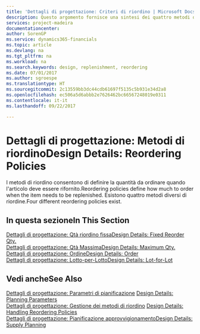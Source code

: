 ```yaml
---
title: 'Dettagli di progettazione: Criteri di riordino | Microsoft Docs'
description: Questo argomento fornisce una sintesi dei quattro metodi di riordino disponibili per il rifornimento.
services: project-madeira
documentationcenter: 
author: SorenGP
ms.service: dynamics365-financials
ms.topic: article
ms.devlang: na
ms.tgt_pltfrm: na
ms.workload: na
ms.search.keywords: design, replenishment, reordering
ms.date: 07/01/2017
ms.author: sgroespe
ms.translationtype: HT
ms.sourcegitcommit: 2c13559bb3dc44cdb61697f5135c5b931e34d2a8
ms.openlocfilehash: ec506a5d6abbb2e7626462bc66567248019e0311
ms.contentlocale: it-it
ms.lasthandoff: 09/22/2017

---
```

# <a name="design-details-reordering-policies"></a><span data-ttu-id="e131e-103">Dettagli di progettazione: Metodi di riordino</span><span class="sxs-lookup"><span data-stu-id="e131e-103">Design Details: Reordering Policies</span></span>
<span data-ttu-id="e131e-104">I metodi di riordino consentono di definire la quantità da ordinare quando l'articolo deve essere rifornito.</span><span class="sxs-lookup"><span data-stu-id="e131e-104">Reordering policies define how much to order when the item needs to be replenished.</span></span> <span data-ttu-id="e131e-105">Esistono quattro metodi diversi di riordine.</span><span class="sxs-lookup"><span data-stu-id="e131e-105">Four different reordering policies exist.</span></span>  

## <a name="in-this-section"></a><span data-ttu-id="e131e-106">In questa sezione</span><span class="sxs-lookup"><span data-stu-id="e131e-106">In This Section</span></span>  
[<span data-ttu-id="e131e-107">Dettagli di progettazione: Qtà riordino fissa</span><span class="sxs-lookup"><span data-stu-id="e131e-107">Design Details: Fixed Reorder Qty.</span></span>](design-details-fixed-reorder-qty.md)  
[<span data-ttu-id="e131e-108">Dettagli di progettazione: Qtà Massima</span><span class="sxs-lookup"><span data-stu-id="e131e-108">Design Details: Maximum Qty.</span></span>](design-details-maximum-qty.md)  
[<span data-ttu-id="e131e-109">Dettagli di progettazione: Ordine</span><span class="sxs-lookup"><span data-stu-id="e131e-109">Design Details: Order</span></span>](design-details-order.md)  
[<span data-ttu-id="e131e-110">Dettagli di progettazione: Lotto-per-Lotto</span><span class="sxs-lookup"><span data-stu-id="e131e-110">Design Details: Lot-for-Lot</span></span>](design-details-lot-for-lot.md)  

## <a name="see-also"></a><span data-ttu-id="e131e-111">Vedi anche</span><span class="sxs-lookup"><span data-stu-id="e131e-111">See Also</span></span>  
<span data-ttu-id="e131e-112">[Dettagli di progettazione: Parametri di pianificazione](design-details-planning-parameters.md) </span><span class="sxs-lookup"><span data-stu-id="e131e-112">[Design Details: Planning Parameters](design-details-planning-parameters.md) </span></span>  
<span data-ttu-id="e131e-113">[Dettagli di progettazione: Gestione dei metodi di riordino](design-details-handling-reordering-policies.md) </span><span class="sxs-lookup"><span data-stu-id="e131e-113">[Design Details: Handling Reordering Policies](design-details-handling-reordering-policies.md) </span></span>  
[<span data-ttu-id="e131e-114">Dettagli di progettazione: Pianificazione approvvigionamento</span><span class="sxs-lookup"><span data-stu-id="e131e-114">Design Details: Supply Planning</span></span>](design-details-supply-planning.md)

